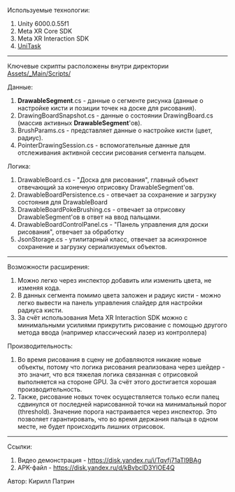 Используемые технологии:
 1) Unity 6000.0.55f1
 2) Meta XR Core SDK
 3) Meta XR Interaction SDK
 4) [UniTask]()
---
Ключевые скрипты расположены внутри директории [Assets/_Main/Scripts/](Assets/_Main/Scripts/)

Данные:
 1) **DrawableSegment**.cs - данные о сегменте рисунка (данные о настройке кисти и позиции точек на доске для рисования).
 2) DrawingBoardSnapshot.cs - данные о состоянии DrawingBoard.cs (массив активных **DrawableSegment**'ов).
 3) BrushParams.cs - представляет данные о настройке кисти (цвет, радиус).
 4) PointerDrawingSession.cs - вспомогательные данные для отслеживания активной сессии рисования сегмента пальцем.

Логика:
 1) DrawableBoard.cs - "Доска для рисования", главный объект отвечающий за конечную отрисовку DrawableSegment'ов.
 2) DrawableBoardPersistence.cs - отвечает за сохранение и загрузку состояния для DrawableBoard
 3) DrawableBoardPokeBrushing.cs - отвечает за отрисовку DrawableSegment'ов в ответ на ввод пальцами.
 4) DrawableBoardControlPanel.cs - "Панель управления для доски рисования", отвечает за обработку 
 5) JsonStorage.cs - утилитарный класс, отвечает за асинхронное сохранение и загрузку сериализуемых объектов.
---
Возможности расширения:
 1) Можно легко через инспектор добавить или изменить цвета, не изменяя кода.
 2) В данных сегмента помимо цвета заложен и радиус кисти - можно легко вывести на панель управления слайдер для настройки радиуса кисти.
 3) За счёт использования Meta XR Interaction SDK можно с минимальными усилиями прикрутить рисование с помощью другого метода ввода (например классический лазер из контроллера)

Производительность:
1) Во время рисования в сцену не добавляются никакие новые объекты, потому что логика рисования реализована через шейдер - это значит, что вся тяжелая логика связанная с отрисовкой выполняется на стороне GPU. За счёт этого достигается хорошая производительность.
2) Также, рисование новых точек осуществляется только если палец сдвинулся от последней нарисованной точки на минимальный порог (threshold). Значение порога настраивается через инспектор. Это позволяет гарантировать, что во время держания пальца в одном месте, не будет происходить лишних отрисовок.
---
Ссылки:
1) Видео демонстрация - https://disk.yandex.ru/i/Tqvfj71aTl9BAg
2) APK-файл - https://disk.yandex.ru/d/kBvbclD3YlOE4Q

Автор: Кирилл Патрин
